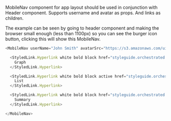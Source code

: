 MobileNav component for app layout should be used in conjunction with Header component. Supports username and avatar as props. And links as children.

The example can be seen by going to header component and making the browser small enough (less than 1100px) so you can see the burger icon button, clicking this will show this MobileNav.

```js
<MobileNav userName="John Smith" avatarSrc="https://s3.amazonaws.com/uifaces/faces/twitter/jsa/128.jpg">

  <StyledLink.Hyperlink white bold block href="styleguide.orchestrated.io">
    Graph
  </StyledLink.Hyperlink>

  <StyledLink.Hyperlink white bold block active href="styleguide.orchestrated.io">
    List
  </StyledLink.Hyperlink>

  <StyledLink.Hyperlink white bold block href="styleguide.orchestrated.io">
    Summary
  </StyledLink.Hyperlink>

</MobileNav>
```
